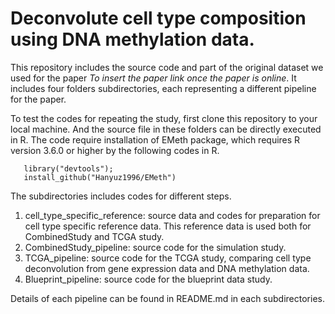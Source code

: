 # Deconvolute cell type composition using DNA methylation data. 

This repository includes the source code and part of the original dataset we used for the paper _To insert the paper link once the paper is online_. It includes four folders subdirectories, each representing a different pipeline for the paper. 

To test the codes for repeating the study, first clone this repository to your local machine. And the source file in these folders can be directly executed in R. The code require installation of EMeth package, which requires R version 3.6.0 or higher by the following codes in R.

 ```
    library("devtools");
    install_github("Hanyuz1996/EMeth")
 ```
The subdirectories includes codes for different steps. 

1. cell_type_specific_reference: source data and codes for preparation for cell type specific reference data. This reference data is used both for CombinedStudy and TCGA study.
2. CombinedStudy_pipeline: source code for the simulation study.
3. TCGA_pipeline: source code for the TCGA study, comparing cell type deconvolution from gene expression data and DNA methylation data.
4. Blueprint_pipeline: source code for the blueprint data study.

Details of each pipeline can be found in README.md in each subdirectories.